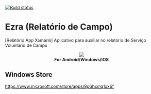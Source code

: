 [![Build status](https://build.appcenter.ms/v0.1/apps/3a55341d-6f58-4b6f-9685-055e32becb88/branches/master/badge)](https://appcenter.ms)

# Ezra (Relatório de Campo)
[Relatório App Xamarin] Aplicativo para auxiliar no relatório de Serviço Voluntário de Campo


<div align="center">
  <a href="https://www.microsoft.com/store/apps/9p6hxmq1xx6f">
    <img src="https://avatars0.githubusercontent.com/u/34404249?s=200&v=4">
  </a>
  <div>
    <strong>For Android/Windows/IOS</strong>
  </div>
</div>

## Windows Store
https://www.microsoft.com/store/apps/9p6hxmq1xx6f
